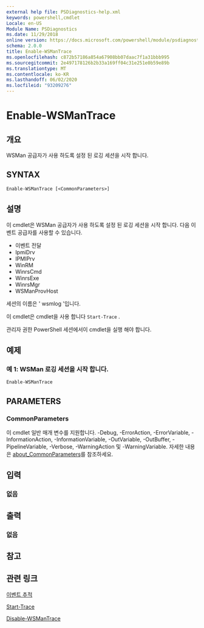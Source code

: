 ```yaml
---
external help file: PSDiagnostics-help.xml
keywords: powershell,cmdlet
Locale: en-US
Module Name: PSDiagnostics
ms.date: 11/29/2018
online version: https://docs.microsoft.com/powershell/module/psdiagnostics/enable-wsmantrace?view=powershell-7&WT.mc_id=ps-gethelp
schema: 2.0.0
title: Enable-WSManTrace
ms.openlocfilehash: c872b57186a854a67908bb07daac7f1a31bbb995
ms.sourcegitcommit: 2e497178126b2b33a169ff04c31e251e0b59e89b
ms.translationtype: MT
ms.contentlocale: ko-KR
ms.lasthandoff: 06/02/2020
ms.locfileid: "93209276"
---
```

# Enable-WSManTrace

## 개요
WSMan 공급자가 사용 하도록 설정 된 로깅 세션을 시작 합니다.

## SYNTAX

```
Enable-WSManTrace [<CommonParameters>]
```

## 설명
이 cmdlet은 WSMan 공급자가 사용 하도록 설정 된 로깅 세션을 시작 합니다. 다음 이벤트 공급자를 사용할 수 있습니다.

- 이벤트 전달
- IpmiDrv
- IPMIPrv
- WinRM
- WinrsCmd
- WinrsExe
- WinrsMgr
- WSManProvHost

세션의 이름은 ' wsmlog '입니다.

이 cmdlet은 cmdlet을 사용 합니다 `Start-Trace` .

관리자 권한 PowerShell 세션에서이 cmdlet을 실행 해야 합니다.

## 예제

### 예 1: WSMan 로깅 세션을 시작 합니다.

```powershell
Enable-WSManTrace
```

## PARAMETERS

### CommonParameters

이 cmdlet 일반 매개 변수를 지원합니다. -Debug, -ErrorAction, -ErrorVariable, -InformationAction, -InformationVariable, -OutVariable, -OutBuffer, -PipelineVariable, -Verbose, -WarningAction 및 -WarningVariable. 자세한 내용은 [about_CommonParameters](https://go.microsoft.com/fwlink/?LinkID=113216)를 참조하세요.

## 입력

### 없음

## 출력

### 없음

## 참고

## 관련 링크

[이벤트 추적](/windows/desktop/ETW/event-tracing-portal)

[Start-Trace](start-trace.md)

[Disable-WSManTrace](Disable-WSManTrace.md)
